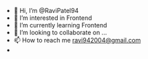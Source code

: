 - 👋 Hi, I’m @RaviPatel94
- 👀 I’m interested in Frontend 
- 🌱 I’m currently learning Frontend 
- 💞️ I’m looking to collaborate on ...
- 📫 How to reach me ravi942004@gmail.com
- 

<!---
RaviPatel94/RaviPatel94 is a ✨ special ✨ repository because its `README.md` (this file) appears on your GitHub profile.
You can click the Preview link to take a look at your changes.
--->
